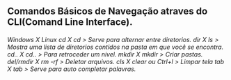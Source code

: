 

<h2>
   Comandos Básicos de Navegação atraves do CLI(Comand Line Interface).
</h2>

<h6> 

Windows          X        Linux 
 cd                      X         cd         > Serve para alternar entre diretorios.
 dir                     X          ls          > Mostra uma lista de diretorios contidos na pasta em que você se encontra.
 cd..                    X         cd..       > Para retroceder um nivel.
 mkdir                X         mkdir   > Criar pastas.
 del/rmdir          X         rm -rf   > Deletar arquivos.
 cls                      X         clear ou Ctrl+l > Limpar tela
 tab                     X         tab       > Serve para auto completar palavras. 

</h6>

<h3/>

